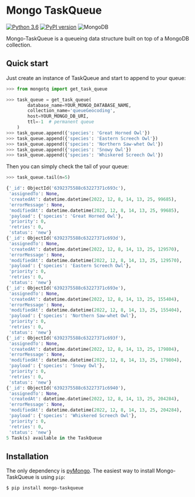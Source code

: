 # Mongo TaskQueue
[![Python 3.6](https://img.shields.io/badge/python-3.8%20%7C%203.9%20%7C%203.10%20%7C%203.11-blue.svg)](https://pypi.org/project/mongo-taskqueue)
[![PyPI version](https://badge.fury.io/py/mongo-taskqueue.svg)](https://badge.fury.io/py/mongo-taskqueue)
![MongoDB](https://img.shields.io/badge/MongoDB-%234ea94b.svg?style=flat&logo=mongodb&logoColor=white)

Mongo-TaskQueue is a queueing data structure built on top of a MongoDB 
collection.

## Quick start
Just create an instance of TaskQueue and start to append to your queue:
```python
>>> from mongotq import get_task_queue

>>> task_queue = get_task_queue(
        database_name=YOUR_MONGO_DATABASE_NAME,
        collection_name='queueGeocoding',
        host=YOUR_MONGO_DB_URI,
        ttl=-1  # permanent queue
    )
>>> task_queue.append({'species': 'Great Horned Owl'})
>>> task_queue.append({'species': 'Eastern Screech Owl'})
>>> task_queue.append({'species': 'Northern Saw-whet Owl'})
>>> task_queue.append({'species': 'Snowy Owl'})
>>> task_queue.append({'species': 'Whiskered Screech Owl'})
```

Then you can simply check the tail of your queue:
```python
>>> task_queue.tail(n=5)
```
```python
{'_id': ObjectId('6392375588c63227371c693c'),
 'assignedTo': None,
 'createdAt': datetime.datetime(2022, 12, 8, 14, 13, 25, 99685),
 'errorMessage': None,
 'modifiedAt': datetime.datetime(2022, 12, 8, 14, 13, 25, 99685),
 'payload': {'species': 'Great Horned Owl'},
 'priority': 0,
 'retries': 0,
 'status': 'new'}
{'_id': ObjectId('6392375588c63227371c693d'),
 'assignedTo': None,
 'createdAt': datetime.datetime(2022, 12, 8, 14, 13, 25, 129570),
 'errorMessage': None,
 'modifiedAt': datetime.datetime(2022, 12, 8, 14, 13, 25, 129570),
 'payload': {'species': 'Eastern Screech Owl'},
 'priority': 0,
 'retries': 0,
 'status': 'new'}
{'_id': ObjectId('6392375588c63227371c693e'),
 'assignedTo': None,
 'createdAt': datetime.datetime(2022, 12, 8, 14, 13, 25, 155404),
 'errorMessage': None,
 'modifiedAt': datetime.datetime(2022, 12, 8, 14, 13, 25, 155404),
 'payload': {'species': 'Northern Saw-whet Owl'},
 'priority': 0,
 'retries': 0,
 'status': 'new'}
{'_id': ObjectId('6392375588c63227371c693f'),
 'assignedTo': None,
 'createdAt': datetime.datetime(2022, 12, 8, 14, 13, 25, 179804),
 'errorMessage': None,
 'modifiedAt': datetime.datetime(2022, 12, 8, 14, 13, 25, 179804),
 'payload': {'species': 'Snowy Owl'},
 'priority': 0,
 'retries': 0,
 'status': 'new'}
{'_id': ObjectId('6392375588c63227371c6940'),
 'assignedTo': None,
 'createdAt': datetime.datetime(2022, 12, 8, 14, 13, 25, 204284),
 'errorMessage': None,
 'modifiedAt': datetime.datetime(2022, 12, 8, 14, 13, 25, 204284),
 'payload': {'species': 'Whiskered Screech Owl'},
 'priority': 0,
 'retries': 0,
 'status': 'new'}
5 Task(s) available in the TaskQueue
```


## Installation
The only dependency is [pyMongo](https://pymongo.readthedocs.io/en/stable/).
The easiest way to install Mongo-TaskQueue is using `pip`:
```bash
$ pip install mongo-taskqueue
```